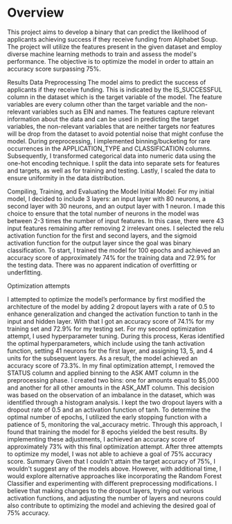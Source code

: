 # Overview
This project aims to develop a binary that can predict the likelihood of applicants achieving success if they receive funding from Alphabet Soup. The project will utilize the features present in the given dataset and employ diverse machine learning methods to train and assess the model's performance. The objective is to optimize the model in order to attain an accuracy score surpassing 75%.

Results
Data Preprocessing
The model aims to predict the success of applicants if they receive funding. This is indicated by the IS_SUCCESSFUL column in the dataset which is the target variable of the model. The feature variables are every column other than the target variable and the non-relevant variables such as EIN and names. The features capture relevant information about the data and can be used in predicting the target variables, the non-relevant variables that are neither targets nor features will be drop from the dataset to avoid potential noise that might confuse the model.
During preprocessing, I implemented binning/bucketing for rare occurrences in the APPLICATION_TYPE and CLASSIFICATION columns. Subsequently, I transformed categorical data into numeric data using the one-hot encoding technique. I split the data into separate sets for features and targets, as well as for training and testing. Lastly, I scaled the data to ensure uniformity in the data distribution.

Compiling, Training, and Evaluating the Model
Initial Model: For my initial model, I decided to include 3 layers: an input layer with 80 neurons, a second layer with 30 neurons, and an output layer with 1 neuron. I made this choice to ensure that the total number of neurons in the model was between 2-3 times the number of input features. In this case, there were 43 input features remaining after removing 2 irrelevant ones. I selected the relu activation function for the first and second layers, and the sigmoid activation function for the output layer since the goal was binary classification. To start, I trained the model for 100 epochs and achieved an accuracy score of approximately 74% for the training data and 72.9% for the testing data. There was no apparent indication of overfitting or underfitting.

Optimization attempts

I attempted to optimize the model’s performance by first modified the architecture of the model by adding 2 dropout layers with a rate of 0.5 to enhance generalization and changed the activation function to tanh in the input and hidden layer. With that I got an accuracy score of 74.1% for my training set and 72.9% for my testing set.
For my second optimization attempt, I used hyperparameter tuning. During this process, Keras identified the optimal hyperparameters, which include using the tanh activation function, setting 41 neurons for the first layer, and assigning 13, 5, and 4 units for the subsequent layers. As a result, the model achieved an accuracy score of 73.3%.
In my final optimization attempt, I removed the STATUS column and applied binning to the ASK AMT column in the preprocessing phase. I created two bins: one for amounts equal to $5,000 and another for all other amounts in the ASK_AMT column. This decision was based on the observation of an imbalance in the dataset, which was identified through a histogram analysis. I kept the two dropout layers with a dropout rate of 0.5 and an activation function of tanh. To determine the optimal number of epochs, I utilized the early stopping function with a patience of 5, monitoring the val_accuracy metric. Through this approach, I found that training the model for 8 epochs yielded the best results. By implementing these adjustments, I achieved an accuracy score of approximately 73% with this final optimization attempt. After three attempts to optimize my model, I was not able to achieve a goal of 75% accuracy score.
Summary
Given that I couldn't attain the target accuracy of 75%, I wouldn't suggest any of the models above. However, with additional time, I would explore alternative approaches like incorporating the Random Forest Classifier and experimenting with different preprocessing modifications. I believe that making changes to the dropout layers, trying out various activation functions, and adjusting the number of layers and neurons could also contribute to optimizing the model and achieving the desired goal of 75% accuracy.
